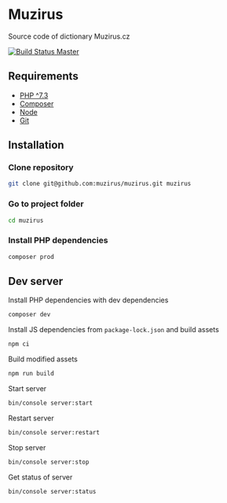 # Muzirus

Source code of dictionary Muzirus.cz

[![Build Status Master](https://travis-ci.com/muzirus/muzirus.svg?branch=master)](https://travis-ci.com/muzirus/muzirus)

## Requirements

- [PHP ^7.3](https://launchpad.net/~ondrej/+archive/ubuntu/php)
- [Composer](https://getcomposer.org/download/)
- [Node](https://nodejs.org/en/download/package-manager/#debian-and-ubuntu-based-linux-distributions)
- [Git](https://git-scm.com/download/linux)

## Installation

### Clone repository

```bash
git clone git@github.com:muzirus/muzirus.git muzirus
```

### Go to project folder

```bash
cd muzirus
```

### Install PHP dependencies

```bash
composer prod
```

## Dev server

Install PHP dependencies with dev dependencies

```bash
composer dev
```

Install JS dependencies from `package-lock.json` and build assets
 
```bash
npm ci
```

Build modified assets

```bash
npm run build
```

Start server

```bash
bin/console server:start
```

Restart server

```bash
bin/console server:restart
```

Stop server

```bash
bin/console server:stop
```

Get status of server

```bash
bin/console server:status
```
